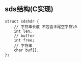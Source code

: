 ## sds结构(C实现)

```
struct sdshdr {
    // 字符串长度 不包含末尾空字符\0
    int len;
    // buffer
    int free;
    // 字符串
    char buf[];
};
```